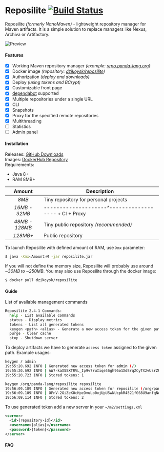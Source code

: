 # Reposilite [![Build Status](https://travis-ci.org/dzikoysk/reposilite.svg?branch=master)](https://travis-ci.org/dzikoysk/reposilite)
Reposilite *(formerly NanoMaven)* - lightweight repository manager for Maven artifacts. 
It is a simple solution to replace managers like Nexus, Archiva or Artifactory. 

![Preview](https://user-images.githubusercontent.com/4235722/82151266-f732c680-985a-11ea-842c-bb53acad794b.png)

#### Features
* [x] Working Maven repository manager *(example: [repo.panda-lang.org](https://repo.panda-lang.org))*
* [x] Docker image *(repository: [dzikoysk/reposilite](https://hub.docker.com/r/dzikoysk/reposilite))*
* [x] Authorization *(deploy and downloads)*
* [x] Deploy *(using tokens and BCrypt)*
* [x] Customizable front page
* [x] [dependabot](https://dependabot.com/) supported
* [x] Multiple repositories under a single URL
* [x] CLI
* [x] Snapshots
* [x] Proxy for the specified remote repositories
* [x] Multithreading
* [ ] Statistics
* [ ] Admin panel

#### Installation
Releases: [GitHub Downloads](https://github.com/dzikoysk/reposilite/releases) <br>
Images: [DockerHub Repository](https://hub.docker.com/r/dzikoysk/reposilite) <br>
Requirements: 
* Java 8+
* RAM 8MB+

| Amount | Description |
|:------:|-------------|
| *8MB* | Tiny repository for personal projects |
| *16MB* - *32MB* | *--------------------^------------------* + CI + Proxy |
| *48MB - 128MB* | Tiny public repository *(recommended)* |
| *128MB+* | Public repository | 

To launch Reposilite with defined amount of RAM, use `Xmx` parameter:
```bash
$ java -Xmx<Amount>M -jar reposilite.jar
```
If you will not define the memory size, Reposilite will probably use around *~30MB to ~250MB*.
You may also use Reposilite through the docker image:

```bash
$ docker pull dzikoysk/reposilite
```

#### Guide
List of available management commands

```bash
Reposilite 2.4.1 Commands:
  help - List available commands
  status - Display metrics
  tokens - List all generated tokens
  keygen <path> <alias> - Generate a new access token for the given path
  purge - Clear cache
  stop - Shutdown server
```

To deploy artifacts we have to generate `access token` assigned to the given path. Example usages:

```bash
keygen / admin
19:55:20.692 INFO | Generated new access token for admin (/)
19:55:20.692 INFO | AW7-kaXSSXTRVL_Ip9v7ruIiqe56gh96o1XdSrqZCyTX2vUsrZU3roVOfF-YYF-y
19:55:20.723 INFO | Stored tokens: 1

keygen /org/panda-lang/reposilite reposilite
19:56:09.109 INFO | Generated new access token for reposilite (/org/panda-lang/reposilite)
19:56:09.109 INFO | OFnV-2GiZeX0cHpeDvuLo0xjUpU5wNUcpkR4521fG68U9anfqNwKsVkFcQUCK4yk
19:56:09.114 INFO | Stored tokens: 2
```

To use generated token add a new server in your `~/m2/settings.xml`  

```xml
<server>
  <id>{repository-id}</id>
  <username>{alias}</username>
  <password>{token}</password>
</server>
```

#### FAQ

